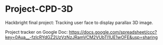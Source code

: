 Project-CPD-3D
==============


Hackbright final project: 
Tracking user face to display parallax 3D image.

Project tracker on Google Doc:
https://docs.google.com/spreadsheet/ccc?key=0Aua__-fzIcRYdGZ2UzVzNzJRamVCM2VUbTl1UE1wOFE&usp=sharing
